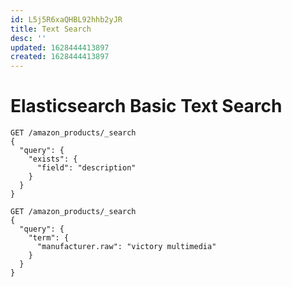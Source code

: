 ```yaml
---
id: L5j5R6xaQHBL92hhb2yJR
title: Text Search
desc: ''
updated: 1628444413897
created: 1628444413897
---
```

# Elasticsearch Basic Text Search
    GET /amazon_products/_search
    {
      "query": {
        "exists": {
          "field": "description"
        }
      }
    }

    GET /amazon_products/_search
    {
      "query": {
        "term": {
          "manufacturer.raw": "victory multimedia"
        }
      }
    }
